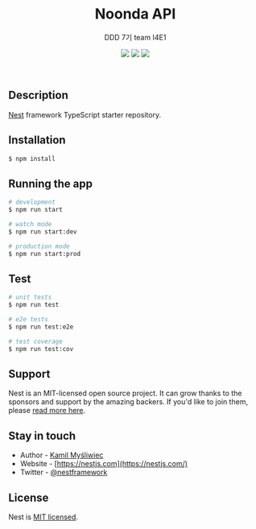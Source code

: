 
<h1 align="center">Noonda API</h1>
<p align="center">DDD 7기 team I4E1</p>
<p align="center">
<img src="https://img.shields.io/badge/NestJS-E0234E?style=flat-square&logo=NestJS&logoColor=#E0234E"/>
<img src="https://img.shields.io/badge/TypeScript-3178C6?style=flat-square&logo=TypeScript&logoColor=#F1DD35"/>
<img src="https://img.shields.io/badge/MySQL-4479A1?style=flat-square&logo=MySQL&logoColor=#4479A1"/>
</p>
<br/>


## Description

[Nest](https://github.com/nestjs/nest) framework TypeScript starter repository.

## Installation

```bash
$ npm install
```

## Running the app

```bash
# development
$ npm run start

# watch mode
$ npm run start:dev

# production mode
$ npm run start:prod
```

## Test

```bash
# unit tests
$ npm run test

# e2e tests
$ npm run test:e2e

# test coverage
$ npm run test:cov
```

## Support

Nest is an MIT-licensed open source project. It can grow thanks to the sponsors and support by the amazing backers. If you'd like to join them, please [read more here](https://docs.nestjs.com/support).

## Stay in touch

- Author - [Kamil Myśliwiec](https://kamilmysliwiec.com)
- Website - [https://nestjs.com](https://nestjs.com/)
- Twitter - [@nestframework](https://twitter.com/nestframework)

## License

Nest is [MIT licensed](LICENSE).
